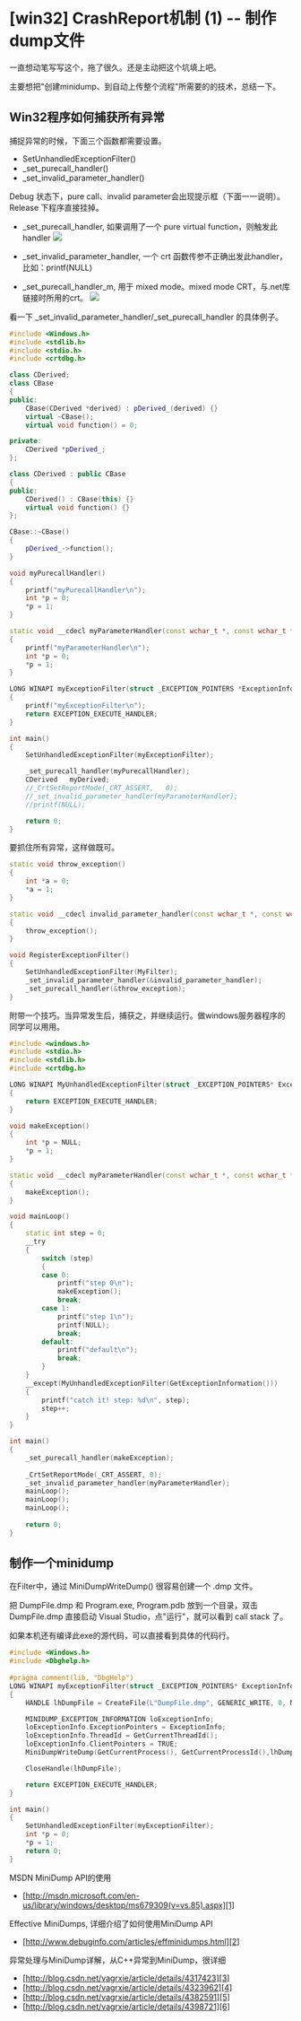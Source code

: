 # [win32] CrashReport机制 (1) -- 制作dump文件

一直想动笔写写这个，拖了很久。还是主动把这个坑填上吧。

主要想把"创建minidump、到自动上传整个流程"所需要的的技术，总结一下。


## Win32程序如何捕获所有异常

捕捉异常的时候，下面三个函数都需要设置。
 * SetUnhandledExceptionFilter()
 * _set_purecall_handler()
 * _set_invalid_parameter_handler()

Debug 状态下，pure call、invalid parameter会出现提示框（下面一一说明）。Release 下程序直接挂掉。

* _set_purecall_handler, 如果调用了一个 pure virtual function，则触发此 handler
![](2012_07_21_crash_report_1_image_01.png)

* _set_invalid_parameter_handler, 一个 crt 函数传参不正确出发此handler，比如：printf(NULL)
* _set_purecall_handler_m, 用于 mixed mode。mixed mode CRT，与.net库链接时所用的crt。
![](2012_07_21_crash_report_1_image_01.png)

看一下 _set_invalid_parameter_handler/_set_purecall_handler 的具体例子。

```C++
#include <Windows.h>
#include <stdlib.h>
#include <stdio.h>
#include <crtdbg.h>

class CDerived;
class CBase
{
public:
    CBase(CDerived *derived) : pDerived_(derived) {}
    virtual ~CBase();
    virtual void function() = 0;

private:
    CDerived *pDerived_;
};

class CDerived : public CBase
{
public:
    CDerived() : CBase(this) {}
    virtual void function() {}
};

CBase::~CBase()
{
    pDerived_->function();
}

void myPurecallHandler()
{
    printf("myPurecallHandler\n");
    int *p = 0;
    *p = 1;
}

static void __cdecl myParameterHandler(const wchar_t *, const wchar_t *, const wchar_t *, unsigned int, uintptr_t)
{
    printf("myParameterHandler\n");
    int *p = 0;
    *p = 1;
}

LONG WINAPI myExceptionFilter(struct _EXCEPTION_POINTERS *ExceptionInfo)
{
    printf("myExceptionFilter\n");
    return EXCEPTION_EXECUTE_HANDLER;
}

int main()
{
    SetUnhandledExceptionFilter(myExceptionFilter);

    _set_purecall_handler(myPurecallHandler);
    CDerived   myDerived;
    //_CrtSetReportMode(_CRT_ASSERT,   0);
    //_set_invalid_parameter_handler(myParameterHandler);
    //printf(NULL);

    return 0;
}
```

要抓住所有异常，这样做既可。

```C++
static void throw_exception()
{
    int *a = 0;
    *a = 1;
}

static void __cdecl invalid_parameter_handler(const wchar_t *, const wchar_t *, const wchar_t *, unsigned int,   uintptr_t)
{
    throw_exception();
}

void RegisterExceptionFilter()
{
    SetUnhandledExceptionFilter(MyFilter);
    _set_invalid_parameter_handler(&invalid_parameter_handler);
    _set_purecall_handler(&throw_exception);
}
```

附带一个技巧。当异常发生后，捕获之，并继续运行。做windows服务器程序的同学可以用用。

```C++
#include <windows.h>
#include <stdio.h>
#include <stdlib.h>
#include <crtdbg.h>

LONG WINAPI MyUnhandledExceptionFilter(struct _EXCEPTION_POINTERS* ExceptionInfo)
{
    return EXCEPTION_EXECUTE_HANDLER;
}

void makeException()
{
    int *p = NULL;
    *p = 1;
}

static void __cdecl myParameterHandler(const wchar_t *, const wchar_t *, const wchar_t *, unsigned int, uintptr_t)
{
    makeException();
}

void mainLoop()
{
    static int step = 0;
    __try
    {
        switch (step)
        {
        case 0:
            printf("step 0\n");
            makeException();
            break;
        case 1:
            printf("step 1\n");
            printf(NULL);
            break;
        default:
            printf("default\n");
            break;
        }
    }
    __except(MyUnhandledExceptionFilter(GetExceptionInformation()))
    {
        printf("catch it! step: %d\n", step);
        step++;
    }
}

int main()
{
    _set_purecall_handler(makeException);
    
    _CrtSetReportMode(_CRT_ASSERT, 0);
    _set_invalid_parameter_handler(myParameterHandler);
    mainLoop();
    mainLoop();
    mainLoop();
   
    return 0;
}
```


## 制作一个minidump

在Filter中，通过 MiniDumpWriteDump() 很容易创建一个 .dmp 文件。

把 DumpFile.dmp 和 Program.exe, Program.pdb 放到一个目录，双击 DumpFile.dmp 直接启动 Visual Studio，点"运行"，就可以看到 call stack 了。

如果本机还有编译此exe的源代码，可以直接看到具体的代码行。

```C++
#include <Windows.h>
#include <Dbghelp.h>
 
#pragma comment(lib, "DbgHelp")
LONG WINAPI myExceptionFilter(struct _EXCEPTION_POINTERS* ExceptionInfo)
{
    HANDLE lhDumpFile = CreateFile(L"DumpFile.dmp", GENERIC_WRITE, 0, NULL, CREATE_ALWAYS,FILE_ATTRIBUTE_NORMAL ,NULL);

    MINIDUMP_EXCEPTION_INFORMATION loExceptionInfo;
    loExceptionInfo.ExceptionPointers = ExceptionInfo;
    loExceptionInfo.ThreadId = GetCurrentThreadId();
    loExceptionInfo.ClientPointers = TRUE;
    MiniDumpWriteDump(GetCurrentProcess(), GetCurrentProcessId(),lhDumpFile, MiniDumpNormal, &loExceptionInfo, NULL, NULL);

    CloseHandle(lhDumpFile);

    return EXCEPTION_EXECUTE_HANDLER;
}

int main()
{
    SetUnhandledExceptionFilter(myExceptionFilter);
    int *p = 0;
    *p = 1;
    return 0;
}
```

MSDN MiniDump API的使用
 * [http://msdn.microsoft.com/en-us/library/windows/desktop/ms679309(v=vs.85).aspx][1]

Effective MiniDumps, 详细介绍了如何使用MiniDump API
 * [http://www.debuginfo.com/articles/effminidumps.html][2]

异常处理与MiniDump详解，从C++异常到MiniDump，很详细
 * [http://blog.csdn.net/vagrxie/article/details/4317423][3]
 * [http://blog.csdn.net/vagrxie/article/details/4323962][4]
 * [http://blog.csdn.net/vagrxie/article/details/4382591][5]
 * [http://blog.csdn.net/vagrxie/article/details/4398721][6]

[1]:http://msdn.microsoft.com/en-us/library/windows/desktop/ms679309(v=vs.85).aspx
[2]:http://www.debuginfo.com/articles/effminidumps.html
[3]:http://blog.csdn.net/vagrxie/article/details/4317423
[4]:http://blog.csdn.net/vagrxie/article/details/4323962
[5]:http://blog.csdn.net/vagrxie/article/details/4382591
[6]:http://blog.csdn.net/vagrxie/article/details/4398721
